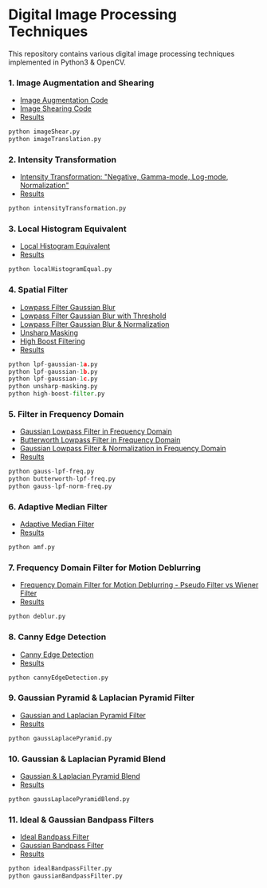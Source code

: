 # Digital Image Processing Techniques
This repository contains various digital image processing techniques implemented in Python3 & OpenCV.

### 1. Image Augmentation and Shearing
- [Image Augmentation Code](https://github.com/mnguyen0226/opencv-digital-image-processing/blob/main/technique%20one/src/imageTranslation.py)
- [Image Shearing Code](https://github.com/mnguyen0226/opencv-digital-image-processing/blob/main/technique%20one/src/imageShear.py)
- [Results](https://github.com/mnguyen0226/opencv-digital-image-processing/tree/main/technique%20one/results)
```python
python imageShear.py
python imageTranslation.py
```

### 2. Intensity Transformation
- [Intensity Transformation: "Negative, Gamma-mode, Log-mode, Normalization"](https://github.com/mnguyen0226/opencv-digital-image-processing/tree/main/technique%20two/src)
- [Results](https://github.com/mnguyen0226/opencv-digital-image-processing/tree/main/technique%20two/results)
```python
python intensityTransformation.py
```

### 3. Local Histogram Equivalent
- [Local Histogram Equivalent](https://github.com/mnguyen0226/opencv-digital-image-processing/tree/main/technique%20three/src)
- [Results](https://github.com/mnguyen0226/opencv-digital-image-processing/tree/main/technique%20three/results)
```python
python localHistogramEqual.py
```

### 4. Spatial Filter
- [Lowpass Filter Gaussian Blur](https://github.com/mnguyen0226/opencv-digital-image-processing/tree/main/technique%20four/src/low-pass-filter-1a)
- [Lowpass Filter Gaussian Blur with Threshold](https://github.com/mnguyen0226/opencv-digital-image-processing/tree/main/technique%20four/src/low-pass-filter-1b)
- [Lowpass Filter Gaussian Blur & Normalization](https://github.com/mnguyen0226/opencv-digital-image-processing/tree/main/technique%20four/src/low-pass-filter-1c)
- [Unsharp Masking](https://github.com/mnguyen0226/opencv-digital-image-processing/tree/main/technique%20four/src/unsharp-masking)
- [High Boost Filtering](https://github.com/mnguyen0226/opencv-digital-image-processing/tree/main/technique%20four/src/high-boost-filter)
- [Results](https://github.com/mnguyen0226/opencv-digital-image-processing/tree/main/technique%20four/results)
```python
python lpf-gaussian-1a.py
python lpf-gaussian-1b.py
python lpf-gaussian-1c.py
python unsharp-masking.py
python high-boost-filter.py
```

### 5. Filter in Frequency Domain
- [Gaussian Lowpass Filter in Frequency Domain](https://github.com/mnguyen0226/opencv-digital-image-processing/tree/main/technique%20five/src/gaussian-lpf-in-freq-domain)
- [Butterworth Lowpass Filter in Frequency Domain](https://github.com/mnguyen0226/opencv-digital-image-processing/tree/main/technique%20five/src/bufferworth-lpf-in-freq-domain)
- [Gaussian Lowpass Filter & Normalization in Frequency Domain](https://github.com/mnguyen0226/opencv-digital-image-processing/tree/main/technique%20five/src/gaussian-lpf-%26-normalization)
- [Results](https://github.com/mnguyen0226/opencv-digital-image-processing/tree/main/technique%20five/results)
```python
python gauss-lpf-freq.py
python butterworth-lpf-freq.py
python gauss-lpf-norm-freq.py
```

### 6. Adaptive Median Filter
- [Adaptive Median Filter](https://github.com/mnguyen0226/opencv-digital-image-processing/tree/main/technique%20six/src)
- [Results](https://github.com/mnguyen0226/opencv-digital-image-processing/tree/main/technique%20six/results)
```python
python amf.py
```

### 7. Frequency Domain Filter for Motion Deblurring
- [Frequency Domain Filter for Motion Deblurring - Pseudo Filter vs Wiener Filter](https://github.com/mnguyen0226/opencv-digital-image-processing/tree/main/technique%20seven/src)
- [Results](https://github.com/mnguyen0226/opencv-digital-image-processing/tree/main/technique%20seven/results)
```python
python deblur.py
```

### 8. Canny Edge Detection
- [Canny Edge Detection](https://github.com/mnguyen0226/opencv-digital-image-processing/tree/main/technique%20eight/src)
- [Results](https://github.com/mnguyen0226/opencv-digital-image-processing/tree/main/technique%20eight/results)
```python
python cannyEdgeDetection.py
```

### 9. Gaussian Pyramid & Laplacian Pyramid Filter
- [Gaussian and Laplacian Pyramid Filter](https://github.com/mnguyen0226/opencv-digital-image-processing/tree/main/technique%20nine/src)
- [Results](https://github.com/mnguyen0226/opencv-digital-image-processing/tree/main/technique%20nine/results)
```python
python gaussLaplacePyramid.py
```

### 10. Gaussian & Laplacian Pyramid Blend
- [Gaussian & Laplacian Pyramid Blend](https://github.com/mnguyen0226/opencv-digital-image-processing/tree/main/technique%20ten/src)
- [Results](https://github.com/mnguyen0226/opencv-digital-image-processing/tree/main/technique%20ten/results)
```python
python gaussLaplacePyramidBlend.py
```

### 11. Ideal & Gaussian Bandpass Filters
- [Ideal Bandpass Filter](https://github.com/mnguyen0226/opencv-digital-image-processing/tree/main/technique%20eleven/src/Ideal%20Bandpass%20Filter)
- [Gaussian Bandpass Filter](https://github.com/mnguyen0226/opencv-digital-image-processing/tree/main/technique%20eleven/src/Gaussian%20Bandpass%20Filter)
- [Results](https://github.com/mnguyen0226/opencv-digital-image-processing/tree/main/technique%20eleven/results)
```python
python idealBandpassFilter.py
python gaussianBandpassFilter.py
```



